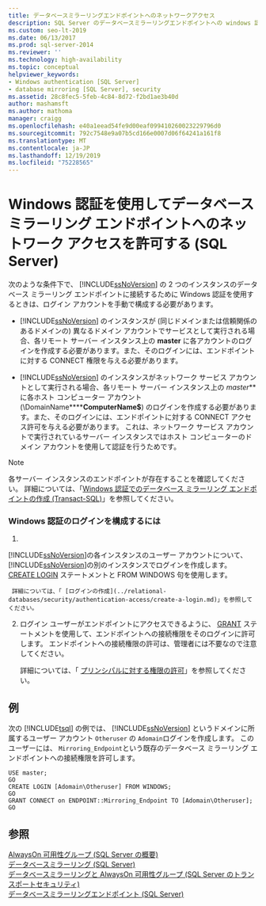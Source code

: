 ```yaml
---
title: データベースミラーリングエンドポイントへのネットワークアクセス
description: SQL Server のデータベースミラーリングエンドポイントへの windows 認証のネットワークアクセスを許可する方法について説明します。
ms.custom: seo-lt-2019
ms.date: 06/13/2017
ms.prod: sql-server-2014
ms.reviewer: ''
ms.technology: high-availability
ms.topic: conceptual
helpviewer_keywords:
- Windows authentication [SQL Server]
- database mirroring [SQL Server], security
ms.assetid: 28c8fec5-5feb-4c84-8d72-f2bd1ae3b40d
author: mashamsft
ms.author: mathoma
manager: craigg
ms.openlocfilehash: e40a1eead54fe9d00eaf099410260023229796d0
ms.sourcegitcommit: 792c7548e9a07b5cd166e0007d06f64241a161f8
ms.translationtype: MT
ms.contentlocale: ja-JP
ms.lasthandoff: 12/19/2019
ms.locfileid: "75228565"
---
```

# <a name="allow-network-access-to-a-database-mirroring-endpoint-using-windows-authentication-sql-server"></a>Windows 認証を使用してデータベース ミラーリング エンドポイントへのネットワーク アクセスを許可する (SQL Server)
  次のような条件下で、 [!INCLUDE[ssNoVersion](../includes/ssnoversion-md.md)] の 2 つのインスタンスのデータベース ミラーリング エンドポイントに接続するために Windows 認証を使用するときは、ログイン アカウントを手動で構成する必要があります。  
  
-   
  [!INCLUDE[ssNoVersion](../includes/ssnoversion-md.md)] のインスタンスが (同じドメインまたは信頼関係のあるドメインの) 異なるドメイン アカウントでサービスとして実行される場合、各リモート サーバー インスタンス上の **master** に各アカウントのログインを作成する必要があります。また、そのログインには、エンドポイントに対する CONNECT 権限を与える必要があります。  
  
-   
  [!INCLUDE[ssNoVersion](../includes/ssnoversion-md.md)] のインスタンスがネットワーク サービス アカウントとして実行される場合、各リモート サーバー インスタンス上の *master*** に各ホスト コンピューター アカウント (\\DomainName******ComputerName$**) のログインを作成する必要があります。また、そのログインには、エンドポイントに対する CONNECT アクセス許可を与える必要があります。 これは、ネットワーク サービス アカウントで実行されているサーバー インスタンスではホスト コンピューターのドメイン アカウントを使用して認証を行うためです。  
  
> [!NOTE]  
>  各サーバー インスタンスのエンドポイントが存在することを確認してください。 詳細については、「[Windows 認証でのデータベース ミラーリング エンドポイントの作成 &#40;Transact-SQL&#41;](database-mirroring/create-a-database-mirroring-endpoint-for-windows-authentication-transact-sql.md)」を参照してください。  
  
### <a name="to-configure-logins-for-windows-authentication"></a>Windows 認証のログインを構成するには  
  
1.  
  [!INCLUDE[ssNoVersion](../includes/ssnoversion-md.md)]の各インスタンスのユーザー アカウントについて、 [!INCLUDE[ssNoVersion](../includes/ssnoversion-md.md)]の別のインスタンスでログインを作成します。 
  [CREATE LOGIN](/sql/t-sql/statements/create-login-transact-sql) ステートメントと FROM WINDOWS 句を使用します。  
  
     詳細については、「 [ログインの作成](../relational-databases/security/authentication-access/create-a-login.md)」を参照してください。  
  
2.  ログイン ユーザーがエンドポイントにアクセスできるように、 [GRANT](/sql/t-sql/statements/grant-transact-sql) ステートメントを使用して、エンドポイントへの接続権限をそのログインに許可します。 エンドポイントへの接続権限の許可は、管理者には不要なので注意してください。  
  
     詳細については、「 [プリンシパルに対する権限の許可](../relational-databases/security/authentication-access/grant-a-permission-to-a-principal.md)」を参照してください。  
  
## <a name="example"></a>例  
 次の [!INCLUDE[tsql](../includes/tsql-md.md)] の例では、 [!INCLUDE[ssNoVersion](../includes/ssnoversion-md.md)] というドメインに所属するユーザー アカウント `Otheruser` の `Adomain`ログインを作成します。 このユーザーには、 `Mirroring_Endpoint`という既存のデータベース ミラーリング エンドポイントへの接続権限を許可します。  
  
```  
USE master;  
GO  
CREATE LOGIN [Adomain\Otheruser] FROM WINDOWS;  
GO  
GRANT CONNECT on ENDPOINT::Mirroring_Endpoint TO [Adomain\Otheruser];  
GO  
```  
  
## <a name="see-also"></a>参照  
 [AlwaysOn 可用性グループ &#40;SQL Server の概要&#41;](availability-groups/windows/overview-of-always-on-availability-groups-sql-server.md)   
 [データベースミラーリング &#40;SQL Server&#41;](database-mirroring/database-mirroring-sql-server.md)   
 [データベースミラーリングと AlwaysOn 可用性グループ &#40;SQL Server のトランスポートセキュリティ&#41;](database-mirroring/transport-security-database-mirroring-always-on-availability.md)   
 [データベースミラーリングエンドポイント &#40;SQL Server&#41;](database-mirroring/the-database-mirroring-endpoint-sql-server.md)  
  
  
